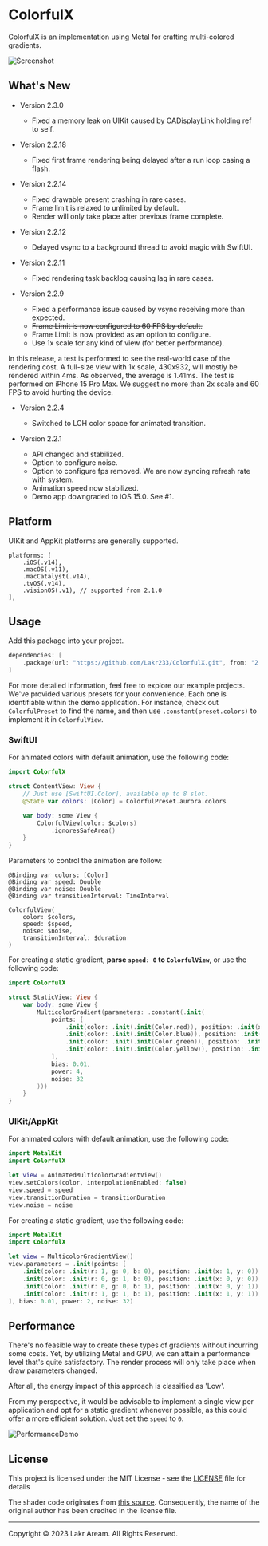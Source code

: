 # ColorfulX

ColorfulX is an implementation using Metal for crafting multi-colored gradients.

![Screenshot](./Example/Screenshot.png)

## What's New

- Version 2.3.0
    - Fixed a memory leak on UIKit caused by CADisplayLink holding ref to self.

- Version 2.2.18
    - Fixed first frame rendering being delayed after a run loop casing a flash.

- Version 2.2.14
    - Fixed drawable present crashing in rare cases.
    - Frame limit is relaxed to unlimited by default.
    - Render will only take place after previous frame complete.

- Version 2.2.12
    - Delayed vsync to a background thread to avoid magic with SwiftUI.

- Version 2.2.11
    - Fixed rendering task backlog causing lag in rare cases.

- Version 2.2.9
    - Fixed a performance issue caused by vsync receiving more than expected.
    - ~~Frame Limit is now configured to 60 FPS by default.~~
    - Frame Limit is now provided as an option to configure.
    - Use 1x scale for any kind of view (for better performance).

In this release, a test is performed to see the real-world case of the rendering cost. A full-size view with 1x scale, 430x932, will mostly be rendered within 4ms. As observed, the average is 1.41ms. The test is performed on iPhone 15 Pro Max. We suggest no more than 2x scale and 60 FPS to avoid hurting the device.

- Version 2.2.4
    - Switched to LCH color space for animated transition.

- Version 2.2.1
    - API changed and stabilized.
    - Option to configure noise.
    - Option to configure fps removed. We are now syncing refresh rate with system.
    - Animation speed now stabilized.
    - Demo app downgraded to iOS 15.0. See #1.

## Platform

UIKit and AppKit platforms are generally supported.

```
platforms: [
    .iOS(.v14),
    .macOS(.v11),
    .macCatalyst(.v14),
    .tvOS(.v14),
    .visionOS(.v1), // supported from 2.1.0
],
```

## Usage

Add this package into your project.

```swift
dependencies: [
    .package(url: "https://github.com/Lakr233/ColorfulX.git", from: "2.2.1"),
]
```

For more detailed information, feel free to explore our example projects. We've provided various presets for your convenience. Each one is identifiable within the demo application. For instance, check out `ColorfulPreset` to find the name, and then use `.constant(preset.colors)` to implement it in `ColorfulView`.

### SwiftUI

For animated colors with default animation, use the following code:

```swift
import ColorfulX

struct ContentView: View {
    // Just use [SwiftUI.Color], available up to 8 slot.
    @State var colors: [Color] = ColorfulPreset.aurora.colors

    var body: some View {
        ColorfulView(color: $colors)
            .ignoresSafeArea()
    }
}
```

Parameters to control the animation are follow:

```
@Binding var colors: [Color]
@Binding var speed: Double
@Binding var noise: Double
@Binding var transitionInterval: TimeInterval

ColorfulView(
    color: $colors,
    speed: $speed,
    noise: $noise,
    transitionInterval: $duration
)
```

For creating a static gradient, **parse `speed: 0` to `ColorfulView`**, or use the following code:

```swift
import ColorfulX

struct StaticView: View {
    var body: some View {
        MulticolorGradient(parameters: .constant(.init(
            points: [
                .init(color: .init(.init(Color.red)), position: .init(x: 0, y: 0)),
                .init(color: .init(.init(Color.blue)), position: .init(x: 1, y: 0)),
                .init(color: .init(.init(Color.green)), position: .init(x: 0, y: 1)),
                .init(color: .init(.init(Color.yellow)), position: .init(x: 1, y: 1)),
            ],
            bias: 0.01,
            power: 4,
            noise: 32
        )))
    }
}
```

### UIKit/AppKit

For animated colors with default animation, use the following code:

```swift
import MetalKit
import ColorfulX

let view = AnimatedMulticolorGradientView()
view.setColors(color, interpolationEnabled: false)
view.speed = speed
view.transitionDuration = transitionDuration
view.noise = noise
```

For creating a static gradient, use the following code:

```swift
import MetalKit
import ColorfulX

let view = MulticolorGradientView()
view.parameters = .init(points: [
    .init(color: .init(r: 1, g: 0, b: 0), position: .init(x: 1, y: 0)),
    .init(color: .init(r: 0, g: 1, b: 0), position: .init(x: 0, y: 0)),
    .init(color: .init(r: 0, g: 0, b: 1), position: .init(x: 0, y: 1)),
    .init(color: .init(r: 1, g: 1, b: 1), position: .init(x: 1, y: 1)),
], bias: 0.01, power: 2, noise: 32)
```

## Performance

There's no feasible way to create these types of gradients without incurring some costs. Yet, by utilizing Metal and GPU, we can attain a performance level that's quite satisfactory. The render process will only take place when draw parameters changed.

After all, the energy impact of this approach is classified as 'Low'.

From my perspective, it would be advisable to implement a single view per application and opt for a static gradient whenever possible, as this could offer a more efficient solution. Just set the `speed` to `0`.

![PerformanceDemo](./Example/Performance.png)

## License

This project is licensed under the MIT License - see the [LICENSE](LICENSE) file for details

The shader code originates from [this source](https://github.com/ArthurGuibert/SwiftUI-MulticolorGradient). Consequently, the name of the original author has been credited in the license file.

---

Copyright © 2023 Lakr Aream. All Rights Reserved.

